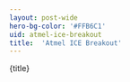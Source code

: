 ```yaml
---
layout: post-wide
hero-bg-color: '#FFB6C1'
uid: atmel-ice-breakout
title:  'Atmel ICE Breakout'
---
```


<p>{title}</p>
